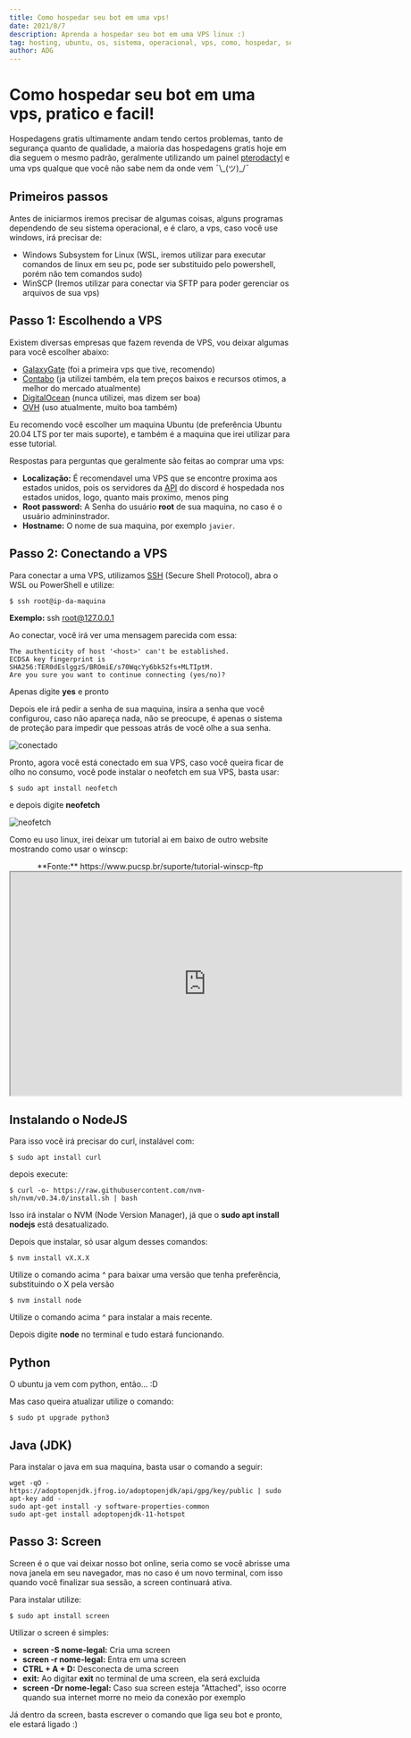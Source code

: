 ```yaml
---
title: Como hospedar seu bot em uma vps!
date: 2021/8/7
description: Aprenda a hospedar seu bot em uma VPS linux :)
tag: hosting, ubuntu, os, sistema, operacional, vps, como, hospedar, segurança, tutorial, hospedagem, gratis, 2021, como usar uma vps, como usar um vps, o que fazer com uma vps, o que é uma vps, vps como usar, vps, como hospedar bot, como hospedar bot discord, como hospedar bot na vps, como hospedar bot telegram, vps 2020, vps como configurar, vps como funciona, dev aprender bot, dev aprender bot discord, dev aprender bot instagram, dev aprender python, volohost
author: ADG
---
```

# Como hospedar seu bot em uma vps, pratico e facil!

Hospedagens gratis ultimamente andam tendo certos problemas, tanto de segurança quanto de qualidade, a maioria das hospedagens gratis hoje em dia seguem o mesmo padrão, geralmente utilizando um painel [pterodactyl](https://pterodactyl.io/) e uma vps qualque que você não sabe nem da onde vem ¯\\\_(ツ)\_/¯

## Primeiros passos

Antes de iniciarmos iremos precisar de algumas coisas, alguns programas dependendo de seu sistema operacional, e é claro, a vps, caso você use windows, irá precisar de:

- Windows Subsystem for Linux (WSL, iremos utilizar para executar comandos de linux em seu pc, pode ser substituido pelo powershell, porém não tem comandos sudo)
- WinSCP (Iremos utilizar para conectar via SFTP para poder gerenciar os arquivos de sua vps)

## Passo 1: Escolhendo a VPS

Existem diversas empresas que fazem revenda de VPS, vou deixar algumas para você escolher abaixo:

- [GalaxyGate](https://galaxygate.net/) (foi a primeira vps que tive, recomendo)
- [Contabo](https://contabo.com/en/) (ja utilizei também, ela tem preços baixos e recursos otimos, a melhor do mercado atualmente)
- [DigitalOcean](https://www.digitalocean.com/) (nunca utilizei, mas dizem ser boa)
- [OVH](https://www.ovhcloud.com/en/) (uso atualmente, muito boa também)

Eu recomendo você escolher um maquina Ubuntu (de preferência Ubuntu 20.04 LTS por ter mais suporte), e também é a maquina que irei utilizar para esse tutorial.

Respostas para perguntas que geralmente são feitas ao comprar uma vps:

- **Localização:** É recomendavel uma VPS que se encontre proxima aos estados unidos, pois os servidores da [API](https://pt.wikipedia.org/wiki/Interface_de_programa%C3%A7%C3%A3o_de_aplica%C3%A7%C3%B5es) do discord é hospedada nos estados unidos, logo, quanto mais proximo, menos ping
- **Root password:** A Senha do usuário **root** de sua maquina, no caso é o usuário admininstrador.
- **Hostname:** O nome de sua maquina, por exemplo `javier`.

## Passo 2: Conectando a VPS

Para conectar a uma VPS, utilizamos [SSH](https://en.wikipedia.org/wiki/Secure_Shell) (Secure Shell Protocol), abra o WSL ou PowerShell e utilize:

```
$ ssh root@ip-da-maquina
```

**Exemplo:** ssh root@127.0.0.1

Ao conectar, você irá ver uma mensagem parecida com essa:

```
The authenticity of host '<host>' can't be established.
ECDSA key fingerprint is    SHA256:TER0dEslggzS/BROmiE/s70WqcYy6bk52fs+MLTIptM.
Are you sure you want to continue connecting (yes/no)?
```

Apenas digite **yes** e pronto

Depois ele irá pedir a senha de sua maquina, insira a senha que você configurou, caso não apareça nada, não se preocupe, é apenas o sistema de proteção para impedir que pessoas atrás de você olhe a sua senha.

![conectado](/vps1.png)

Pronto, agora você está conectado em sua VPS, caso você queira ficar de olho no consumo, você pode instalar o neofetch em sua VPS, basta usar:

```
$ sudo apt install neofetch
```

e depois digite **neofetch**

![neofetch](/vps2.png)

Como eu uso linux, irei deixar um tutorial ai em baixo de outro website mostrando como usar o winscp:

<center>
**Fonte:** https://www.pucsp.br/suporte/tutorial-winscp-ftp
<iframe src="https://www.pucsp.br/suporte/tutorial-winscp-ftp" height="400" width="700"></iframe>
</center>

## Instalando o NodeJS

Para isso você irá precisar do curl, instalável com:

```
$ sudo apt install curl
```
depois execute:
```
$ curl -o- https://raw.githubusercontent.com/nvm-sh/nvm/v0.34.0/install.sh | bash
```

Isso irá instalar o NVM (Node Version Manager), já que o **sudo apt install nodejs** está desatualizado.

Depois que instalar, só usar algum desses comandos:
```
$ nvm install vX.X.X
```
Utilize o comando acima ^ para baixar uma versão que tenha preferência, substituindo o X pela versão
```
$ nvm install node
```

Utilize o comando acima ^ para instalar a mais recente.

Depois digite **node** no terminal e tudo estará funcionando.

## Python

O ubuntu ja vem com python, então... :D

Mas caso queira atualizar utilize o comando:
```
$ sudo pt upgrade python3
```

## Java (JDK)

Para instalar o java em sua maquina, basta usar o comando a seguir:

```
wget -qO - https://adoptopenjdk.jfrog.io/adoptopenjdk/api/gpg/key/public | sudo apt-key add -
sudo apt-get install -y software-properties-common
sudo apt-get install adoptopenjdk-11-hotspot
```

## Passo 3: Screen

Screen é o que vai deixar nosso bot online, seria como se você abrisse uma nova janela em seu navegador, mas no caso é um novo terminal, com isso quando você finalizar sua sessão, a screen continuará ativa.

Para instalar utilize:

```
$ sudo apt install screen
```

Utilizar o screen é simples:
- **screen -S nome-legal:** Cria uma screen
- **screen -r nome-legal:** Entra em uma screen
- **CTRL + A + D:** Desconecta de uma screen
- **exit:** Ao digitar **exit** no terminal de uma screen, ela será excluida
- **screen -Dr nome-legal:** Caso sua screen esteja "Attached", isso ocorre quando sua internet morre no meio da conexão por exemplo

Já dentro da screen, basta escrever o comando que liga seu bot e pronto, ele estará ligado :)